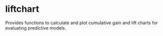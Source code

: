# liftchart
Provides functions to calculate and plot cumulative gain and lift charts for evaluating predictive models.
